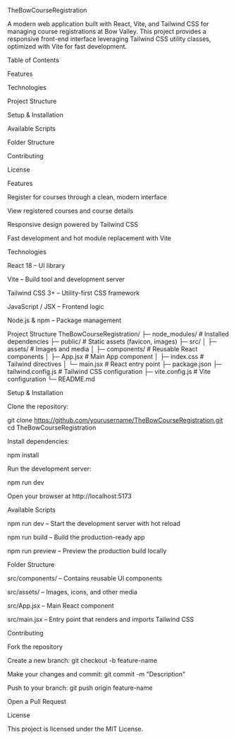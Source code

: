TheBowCourseRegistration

A modern web application built with React, Vite, and Tailwind CSS for managing course registrations at Bow Valley. This project provides a responsive front-end interface leveraging Tailwind CSS utility classes, optimized with Vite for fast development.

Table of Contents

Features

Technologies

Project Structure

Setup & Installation

Available Scripts

Folder Structure

Contributing

License

Features

Register for courses through a clean, modern interface

View registered courses and course details

Responsive design powered by Tailwind CSS

Fast development and hot module replacement with Vite

Technologies

React 18 – UI library

Vite – Build tool and development server

Tailwind CSS 3+ – Utility-first CSS framework

JavaScript / JSX – Frontend logic

Node.js & npm – Package management

Project Structure
TheBowCourseRegistration/
├─ node_modules/          # Installed dependencies
├─ public/                # Static assets (favicon, images)
├─ src/
│  ├─ assets/             # Images and media
│  ├─ components/         # Reusable React components
│  ├─ App.jsx             # Main App component
│  ├─ index.css           # Tailwind directives
│  └─ main.jsx            # React entry point
├─ package.json
├─ tailwind.config.js     # Tailwind CSS configuration
├─ vite.config.js         # Vite configuration
└─ README.md

Setup & Installation

Clone the repository:

git clone https://github.com/yourusername/TheBowCourseRegistration.git
cd TheBowCourseRegistration


Install dependencies:

npm install


Run the development server:

npm run dev


Open your browser at http://localhost:5173

Available Scripts

npm run dev – Start the development server with hot reload

npm run build – Build the production-ready app

npm run preview – Preview the production build locally

Folder Structure

src/components/ – Contains reusable UI components

src/assets/ – Images, icons, and other media

src/App.jsx – Main React component

src/main.jsx – Entry point that renders <App /> and imports Tailwind CSS

Contributing

Fork the repository

Create a new branch: git checkout -b feature-name

Make your changes and commit: git commit -m "Description"

Push to your branch: git push origin feature-name

Open a Pull Request

License

This project is licensed under the MIT License.